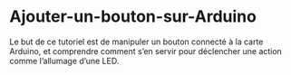 # Ajouter-un-bouton-sur-Arduino
Le but de ce tutoriel est de manipuler un bouton connecté à la carte Arduino, et comprendre comment s’en servir pour déclencher une action comme l’allumage d’une LED.
